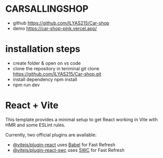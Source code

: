
# CARSALLINGSHOP
* github https://github.com/ILYAS215/Car-shop
* demo https://car-shop-pink.vercel.app/
# installation steps
* create folder & open on vs code
* clone the repository in teriminal git clone https://github.com/ILYAS215/Car-shop.git
* install dependency npm install
* npm run dev


# React + Vite

This template provides a minimal setup to get React working in Vite with HMR and some ESLint rules.

Currently, two official plugins are available:

- [@vitejs/plugin-react](https://github.com/vitejs/vite-plugin-react/blob/main/packages/plugin-react/README.md) uses [Babel](https://babeljs.io/) for Fast Refresh
- [@vitejs/plugin-react-swc](https://github.com/vitejs/vite-plugin-react-swc) uses [SWC](https://swc.rs/) for Fast Refresh
